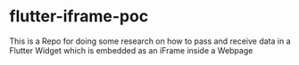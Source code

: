 # flutter-iframe-poc
This is a Repo for doing some research on how to pass and receive data in a Flutter Widget which is embedded as an iFrame inside a Webpage
